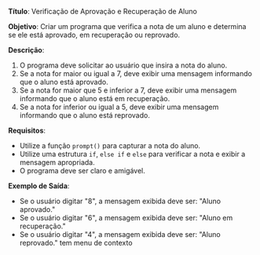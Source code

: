 **Título**: Verificação de Aprovação e Recuperação de Aluno
 
**Objetivo**: Criar um programa que verifica a nota de um aluno e determina se ele está aprovado, em recuperação ou reprovado.
 
**Descrição**:
1. O programa deve solicitar ao usuário que insira a nota do aluno.
2. Se a nota for maior ou igual a 7, deve exibir uma mensagem informando que o aluno está aprovado.
3. Se a nota for maior que 5 e inferior a 7, deve exibir uma mensagem informando que o aluno está em recuperação.
4. Se a nota for inferior ou igual a 5, deve exibir uma mensagem informando que o aluno está reprovado.
 
**Requisitos**:
- Utilize a função `prompt()` para capturar a nota do aluno.
- Utilize uma estrutura `if`, `else if` e `else` para verificar a nota e exibir a mensagem apropriada.
- O programa deve ser claro e amigável.
 
**Exemplo de Saída**:
- Se o usuário digitar "8", a mensagem exibida deve ser: "Aluno aprovado."
- Se o usuário digitar "6", a mensagem exibida deve ser: "Aluno em recuperação."
- Se o usuário digitar "4", a mensagem exibida deve ser: "Aluno reprovado."
tem menu de contexto